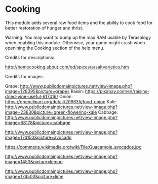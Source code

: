 Cooking
============

This module adds several raw food items and the ability to cook food for better restoration of hunger and thrist.

Warning: You may want to bump up the max RAM usable by Terasology when enabling this module. Otherwise, your game might
crash when openining the Cooking section of the help menu.

Credits for descriptions:

http://homecooking.about.com/od/spices/a/saltvarieties.htm

Credits for images:

Grape: http://www.publicdomainpictures.net/view-image.php?image=128395&picture=grapes
Raisin: https://pixabay.com/en/raisins-dried-vine-useful-617416/
Onion: https://openclipart.org/detail/209635/food-onion
Kale: http://www.publicdomainpictures.net/view-image.php?image=23830&picture=green-flowering-kale
Cabbage: http://www.publicdomainpictures.net/view-image.php?image=68178&picture=cabbage


http://www.publicdomainpictures.net/view-image.php?image=174150&picture=avocado

https://commons.wikimedia.org/wiki/File:Guacamole_avocados.jpg

http://www.publicdomainpictures.net/view-image.php?image=1453&picture=lemon

http://www.publicdomainpictures.net/view-image.php?image=174503&picture=lime